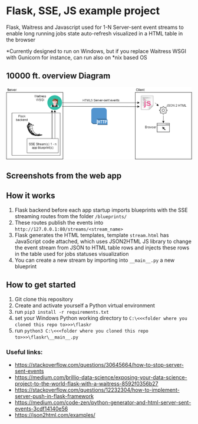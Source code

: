 # Flask, SSE, JS example project
Flask, Waitress and Javascript used for 1-N Server-sent event streams to enable long running jobs state auto-refresh visualized in a HTML table in the browser

*Currently designed to run on Windows, but if you replace Waitress WSGI with Gunicorn for instance, can
run also on *nix based OS

## 10000 ft. overview Diagram
![alt text][diagram]

[diagram]: https://github.com/datahappy1/flask_sse_example_project/blob/master/flaskr/docs/diagram.png "diagram"

## Screenshots from the web app
[screens]: https://github.com/datahappy1/flask_sse_example_project/blob/master/flaskr/docs/screens.gif "screens"


## How it works
1) Flask backend before each app startup imports blueprints with the SSE streaming routes from the folder `/blueprints/`
2) These routes publish the events into `http://127.0.0.1:80/streams/<stream_name>`
3) Flask generates the HTML templates, template `stream.html` has JavaScript code attached, which uses
JSON2HTML JS library to change the event stream from JSON to HTML table rows and injects these rows in the 
table used for jobs statuses visualization
4) You can create a new stream by importing into `__main__.py` a new blueprint


## How to get started
1) Git clone this repository
2) Create and activate yourself a Python virtual environment
3) run `pip3 install -r requirements.txt`
4) set your Windows Python working directory to `C:\<<<folder where you cloned this repo to>>>\flaskr`
5) run `python3 C:\<<<folder where you cloned this repo to>>>\flaskr\__main__.py`

### Useful links:
- https://stackoverflow.com/questions/30645664/how-to-stop-server-sent-events 
- https://medium.com/brillio-data-science/exposing-your-data-science-project-to-the-world-flask-with-a-waitress-8592f0356b27
- https://stackoverflow.com/questions/12232304/how-to-implement-server-push-in-flask-framework
- https://medium.com/code-zen/python-generator-and-html-server-sent-events-3cdf14140e56
- https://json2html.com/examples/
